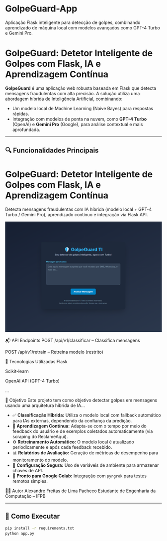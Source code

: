 # GolpeGuard-App
Aplicação Flask inteligente para detecção de golpes, combinando aprendizado de máquina local com modelos avançados como GPT-4 Turbo e Gemini Pro.

# GolpeGuard: Detetor Inteligente de Golpes com Flask, IA e Aprendizagem Contínua

**GolpeGuard** é uma aplicação web robusta baseada em Flask que detecta mensagens fraudulentas com alta precisão. A solução utiliza uma abordagem híbrida de Inteligência Artificial, combinando:

- Um modelo local de Machine Learning (Naive Bayes) para respostas rápidas.
- Integração com modelos de ponta na nuvem, como **GPT-4 Turbo** (OpenAI) e **Gemini Pro** (Google), para análise contextual e mais aprofundada.

---

## 🔍 Funcionalidades Principais
# GolpeGuard: Detetor Inteligente de Golpes com Flask, IA e Aprendizagem Contínua

Detecta mensagens fraudulentas com IA híbrida (modelo local + GPT-4 Turbo / Gemini Pro), aprendizado contínuo e integração via Flask API.

![Interface do GolpeGuard TI](./interface-golpeguard.png)

📬 API Endpoints
POST /api/v1/classificar – Classifica mensagens

POST /api/v1/retrain – Retreina modelo (restrito)

🧠 Tecnologias Utilizadas
Flask

Scikit-learn

OpenAI API (GPT-4 Turbo)

...

📌 Objetivo
Este projeto tem como objetivo detectar golpes em mensagens usando uma arquitetura híbrida de IA...


- ✅ **Classificação Híbrida:** Utiliza o modelo local com fallback automático para IAs externas, dependendo da confiança da predição.
- 🔁 **Aprendizagem Contínua:** Adapta-se com o tempo por meio do feedback do usuário e de exemplos coletados automaticamente (via scraping do ReclameAqui).
- ⚙️ **Retreinamento Automático:** O modelo local é atualizado periodicamente e após cada feedback recebido.
- 📊 **Relatórios de Avaliação:** Geração de métricas de desempenho para monitoramento do modelo.
- 🔐 **Configuração Segura:** Uso de variáveis de ambiente para armazenar chaves de API.
- 🚀 **Pronto para Google Colab:** Integração com `pyngrok` para testes remotos simples.


👨‍💻 Autor
Alexandre Freitas de Lima Pacheco
Estudante de Engenharia da Computação – IFPB

---

## 🚀 Como Executar

```bash
pip install -r requirements.txt
python app.py

